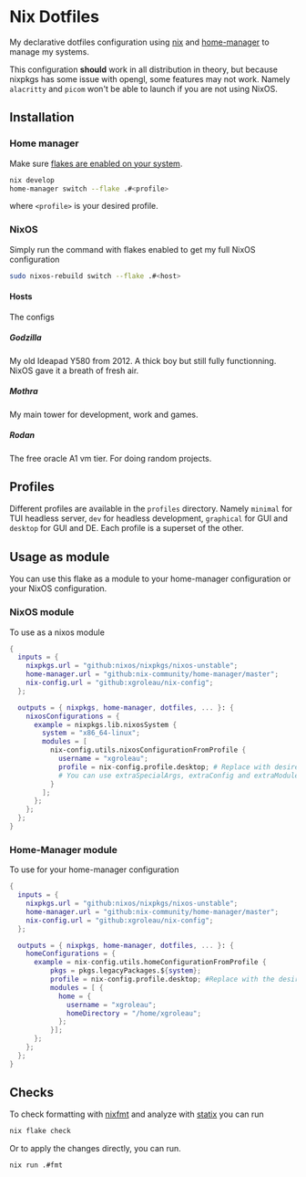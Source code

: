 # Nix Dotfiles

My declarative dotfiles configuration using [nix](https://nixos.org/) and [home-manager](https://github.com/nix-community/home-manager) to manage my systems.

This configuration **should** work in all distribution in theory, but because nixpkgs has some issue with opengl, some features may not work. Namely `alacritty` and `picom` won't be able to launch if you are not using NixOS.

## Installation

### Home manager

Make sure [flakes are enabled on your system](https://nixos.wiki/wiki/Flakes#Installing_flakes). 

```sh
nix develop
home-manager switch --flake .#<profile>
```

where `<profile>` is your desired profile.

### NixOS

Simply run the command with flakes enabled to get my full NixOS configuration

 ```sh
 sudo nixos-rebuild switch --flake .#<host>
 ```

#### Hosts

The configs

##### Godzilla

My old Ideapad Y580 from 2012. A thick boy but still fully functionning. NixOS gave it a breath of fresh air. 

##### Mothra

My main tower for development, work and games.

##### Rodan

The free oracle A1 vm tier. For doing random projects.

## Profiles

Different profiles are available in the `profiles` directory. Namely `minimal` for TUI headless server, `dev` for headless development, `graphical` for GUI and `desktop` for GUI and DE. Each profile is a superset of the other.

## Usage as module

You can use this flake as a module to your home-manager configuration or your NixOS configuration.

### NixOS module

To use as a nixos module

``` nix
{
  inputs = {
    nixpkgs.url = "github:nixos/nixpkgs/nixos-unstable";
    home-manager.url = "github:nix-community/home-manager/master";
    nix-config.url = "github:xgroleau/nix-config";
  };

  outputs = { nixpkgs, home-manager, dotfiles, ... }: {
    nixosConfigurations = {
      example = nixpkgs.lib.nixosSystem {
        system = "x86_64-linux";
        modules = [
          nix-config.utils.nixosConfigurationFromProfile {
            username = "xgroleau";
            profile = nix-config.profile.desktop; # Replace with desired config
            # You can use extraSpecialArgs, extraConfig and extraModules to customize
          }
        ];
      };
    };
  };
}
```

### Home-Manager module

To use for your home-manager configuration

``` nix
{
  inputs = {
    nixpkgs.url = "github:nixos/nixpkgs/nixos-unstable";
    home-manager.url = "github:nix-community/home-manager/master";
    nix-config.url = "github:xgroleau/nix-config";
  };

  outputs = { nixpkgs, home-manager, dotfiles, ... }: {
    homeConfigurations = {
      example = nix-config.utils.homeConfigurationFromProfile {
          pkgs = pkgs.legacyPackages.${system};
          profile = nix-config.profile.desktop; #Replace with the desired profile
          modules = [ {
            home = {
              username = "xgroleau";
              homeDirectory = "/home/xgroleau";
            };
          }];
      };
    };
  };
}
```

## Checks

To check formatting with [nixfmt](https://github.com/serokell/nixfmt) and analyze with [statix](https://github.com/nerdypepper/statix) you can run

```sh
nix flake check
```

Or to apply the changes directly, you can run.

``` sh
nix run .#fmt
```
